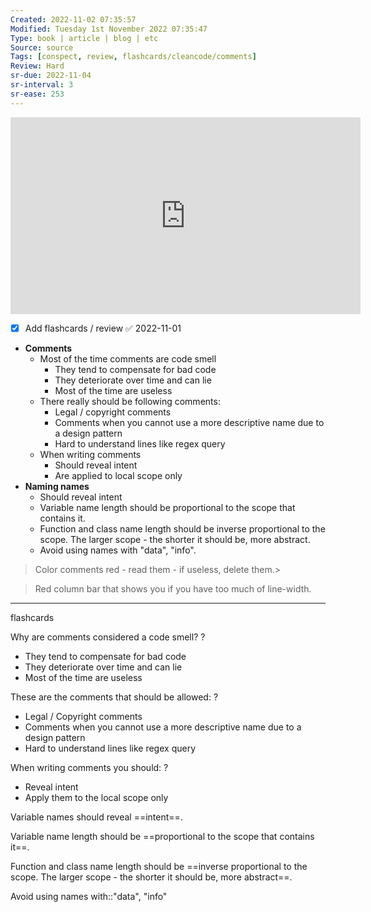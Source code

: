 ```yaml
---
Created: 2022-11-02 07:35:57
Modified: Tuesday 1st November 2022 07:35:47
Type: book | article | blog | etc
Source: source
Tags: [conspect, review, flashcards/cleancode/comments]
Review: Hard
sr-due: 2022-11-04
sr-interval: 3
sr-ease: 253
---
```


<iframe width="560" height="315" src="https://www.youtube-nocookie.com/embed/2a_ytyt9sf8" title="YouTube video player" frameborder="0" allow="accelerometer; autoplay; clipboard-write; encrypted-media; gyroscope; picture-in-picture" allowfullscreen></iframe>

- [x] Add flashcards / review ✅ 2022-11-01

-   **Comments**
    -   Most of the time comments are code smell
        -   They tend to compensate for bad code
        -   They deteriorate over time and can lie
        -   Most of the time are useless
    -   There really should be following comments:
        -   Legal / copyright comments
        -   Comments when you cannot use a more descriptive name due to a design pattern
        -   Hard to understand lines like regex query
    -   When writing comments
        -   Should reveal intent
        -   Are applied to local scope only
-   **Naming names**
    -   Should reveal intent
    -   Variable name length should be proportional to the scope that contains it.
    -   Function and class name length should be inverse proportional to the scope. The larger scope - the shorter it should be, more abstract.
    -   Avoid using names with "data", "info".

> Color comments red - read them - if useless, delete them.>

> Red column bar that shows you if you have too much of line-width.

---
flashcards

Why are comments considered a code smell?
?
- They tend to compensate for bad code
- They deteriorate over time and can lie
- Most of the time are useless
<!--SR:!2022-11-04,3,250-->

These are the comments that should be allowed:
?
- Legal / Copyright comments
- Comments when you cannot use a more descriptive name due to a design pattern
- Hard to understand lines like regex query
<!--SR:!2022-11-04,3,250-->

When writing comments you should:
?
- Reveal intent
- Apply them to the local scope only
<!--SR:!2022-11-04,3,250-->

Variable names should reveal ==intent==.
<!--SR:!2022-11-05,4,272-->

Variable name length should be ==proportional to the scope that contains it==.
<!--SR:!2022-11-05,4,272-->

Function and class name length should be ==inverse proportional to the scope. The larger scope - the shorter it should be, more abstract==.
<!--SR:!2022-11-05,4,272-->

Avoid using names with::"data", "info"
<!--SR:!2022-11-05,4,270-->